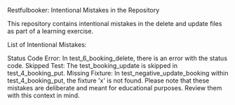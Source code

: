 Restfulbooker: Intentional Mistakes in the Repository

This repository contains intentional mistakes in the delete and update files as part of a learning exercise.

List of Intentional Mistakes:

Status Code Error: In test_6_booking_delete, there is an error with the status code.
Skipped Test: The test_booking_update is skipped in test_4_booking_put.
Missing Fixture: In test_negative_update_booking within test_4_booking_put, the fixture 'x' is not found.
Please note that these mistakes are deliberate and meant for educational purposes. Review them with this context in mind.
